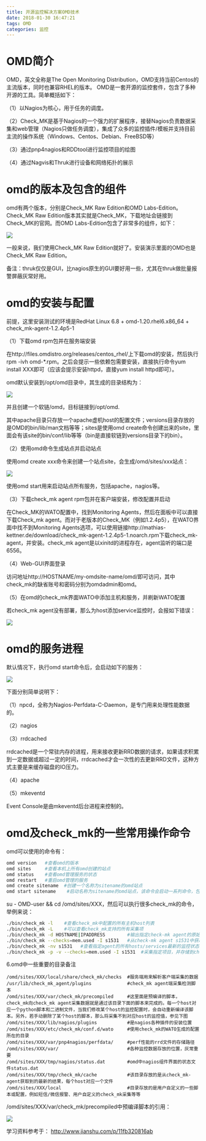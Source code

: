 ```yaml
---
title: 开源监控解决方案OMD技术
date: 2018-01-30 16:47:21
tags: OMD
categories: 监控
---
```


# OMD简介

OMD，英文全称是The Open Monitoring Distribution，OMD支持当前Centos的主流版本，同时也兼容RHEL的版本。 OMD是一套开源的监控套件，包含了多种开源的工具。简单概括如下：

（1）以Nagios为核心，用于任务的调度。

（2）Check_MK是基于Nagios的一个强力的扩展程序，接替Nagios负责数据采集和web管理（Nagios只做任务调度），集成了众多的监控插件/模板并支持目前主流的操作系统（Windows、Centos、Debian、FreeBSD等）

（3）通过pnp4nagios和RDDtool进行监控项目的绘图

（4）通过Nagvis和Thruk进行设备和网络拓扑的展示

# omd的版本及包含的组件

omd有两个版本，分别是Check_MK Raw Edition和OMD Labs-Edition。Check_MK Raw Edition版本其实就是Check_MK，下载地址会链接到Check_MK的官网。而OMD Labs-Edition包含了非常多的组件，如下：

![](/images/omd_1_1.png)

一般来说，我们使用Check_MK Raw Edition就好了。安装演示里面的OMD也是Check_MK Raw Edition。

备注：thruk仅仅是GUI，比nagios原生的GUI要好用一些，尤其在thruk做批量报警屏蔽灰常好用。

# omd的安装与配置

前提，这里安装测试的环境是RedHat Linux 6.8 + omd-1.20.rhel6.x86_64 + check_mk-agent-1.2.4p5-1

（1）下载omd rpm包并在服务端安装

在http://files.omdistro.org/releases/centos_rhel/上下载omd的安装，然后执行rpm -ivh omd-*.rpm。之后会提示一些依赖包需要安装，直接执行命令yum install XXX即可（应该会提示安装httpd，直接yum install httpd即可）。

omd默认安装到/opt/omd目录中，其生成的目录结构为：

![](/images/omd_1_2.png)

并且创建一个软链/omd，目标链接到/opt/omd.

其中apache目录只存放一个apache虚机host的配置文件；versions目录存放的是OMD的bin/lib/man文档等等；sites是使用omd create命令创建出来的site，里面会有该site的bin/conf/lib等等（bin是直接软链到versions目录下的bin）。

（2）使用omd命令生成站点并启动站点

使用omd create xxx命令来创建一个站点site，会生成/omd/sites/xxx站点：

![](/images/omd_1_3.png)

使用omd start用来启动站点所有服务，包括apache，nagios等。

（3）下载check_mk agent rpm包并在客户端安装，修改配置并启动

在Check_MK的WATO配置中，找到Monitoring Agents，然后在面板中可以直接下载Check_mk agent。而对于老版本的Check_MK（例如1.2.4p5），在WATO界面中找不到Monitoring Agents选项，可以使用链接http://mathias-kettner.de/download/check_mk-agent-1.2.4p5-1.noarch.rpm下载check_mk-agent，并安装。check_mk agent是以xinitd的进程存在，agent监听的端口是6556。

（4）Web-GUI界面登录

访问地址http://HOSTNAME/my-omdsite-name/omd/即可访问，其中check_mk的缺省账号和密码分别为omdadmin和omd。

（5）在omd的check_mk界面WATO中添加主机和服务，并刷新WATO配置

若check_mk agent没有部署，那么为host添加service监控时，会报如下错误：

![](/images/omd_1_4.png)

# omd的服务进程

默认情况下，执行omd start命令后，会启动如下的服务：

![](/images/omd_1_5.png)

下面分别简单说明下：

（1）npcd，全称为Nagios-Perfdata-C-Daemon，是专门用来处理性能数据的。

（2）nagios

（3）rrdcached

rrdcached是一个常驻内存的进程，用来接收更新RRD数据的请求，如果请求积累到一定数据或超过一定的时间，rrdcached才会一次性的去更新RRD文件，这种方式主要是来缓存磁盘的IO压力。

（4）apache

（5）mkeventd

Event Console是由mkeventd后台进程来控制的。

# omd及check_mk的一些常用操作命令

omd可以使用的命令有：

```bash
omd version   #查看omd的版本
omd sites     #查看本机上所有omd创建的站点
omd status    #查看omd管理服务的状态
omd restart   #重启omd管理的服务
omd create sitename  #创建一个名称为sitename的omd站点
omd start sitename    #启动名称为sitename的omd站点，该命令会启动一系列命令，包括httpd、nagios、check_mk等等
```

su - OMD-user && cd /omd/sites/XXX，然后可以执行很多check_mk的命令，举例来说：

```bash
./bin/check_mk -l    #查看check_mk中配置的所有主机host列表
./bin/check_mk -L    #可以查看check_mk支持的所有采集项
./bin/check_mk -d HOSTNAME|IPADDRESS        #输出指定check-mk agent的原始输出，每一项以<<<XXX>>>开头
./bin/check_mk --checks=mem.used -I s1531   #从check-mk agent s1531中获取filecount.temp采集项的值，并存储到check_mk服务端，注意并会将采集值打印到终端屏幕上
./bin/check_mk -nv s1531   #查看指定agent的所有hosts/services最新的监控状态，会将结果打印到终端屏幕上
./bin/check_mk -p -v --checks=mem.used -I s1531  #采集指定项目，并存储到check_mk服务端
```

6.omd中一些重要的目录备注

```
/omd/sites/XXX/local/share/check_mk/checks  #服务端用来解析客户端采集的数据
/usr/lib/check_mk_agent/plugins             #check_mk agent端采集检测脚本
/omd/sites/XXX/var/check_mk/precompiled     #这里面是预编译的脚本，check_mk向check_mk agent采集数据就是通过该目录下面的脚本来完成的。每一个host对应一个python脚本和二进制文件，当我们修改某个host的监控配置时，会自动重新编译该脚本。另外，若手动删除了某个host的脚本，那么将采集不到对应host的监控值，参见下图
/omd/sites/XXX/lib/nagios/plugins           #是nagios各种插件的安装位置
/omd/sites/XXX/etc/check_mk/conf.d/wato     #使用check_mk的WATO生成的配置所在的目录
/omd/sites/XXX/var/pnp4nagios/perfdata/     #perf性能的rrd文件的存储路径
/omd/sites/XXX/var/                         #各种监控数据存放的位置，灰常重要
/omd/sites/XXX/tmp/nagios/status.dat        #omd中nagios组件界面的状态文件status.dat
/omd/sites/XXX/tmp/check_mk/cache           #该目录存放的是从check_mk-agent获取到的最新的结果，每个host对应一个文件
/omd/sites/XXX/local                        #目录存放的是用户自定义的一些脚本或配置，例如短信/微信报警、用户自定义的check_mk采集等等
```

/omd/sites/XXX/var/check_mk/precompiled中预编译脚本的引用：

![](/images/omd_1_6.png)


学习资料参考于：
http://www.jianshu.com/p/11fb320816ab
